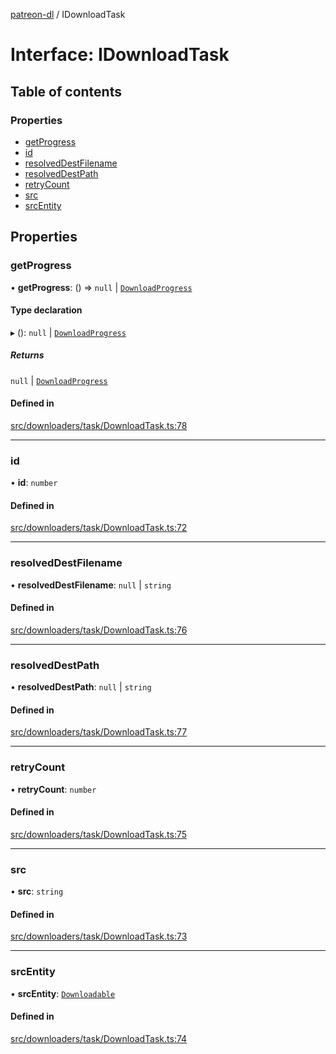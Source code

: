 [patreon-dl](../README.md) / IDownloadTask

# Interface: IDownloadTask

## Table of contents

### Properties

- [getProgress](IDownloadTask.md#getprogress)
- [id](IDownloadTask.md#id)
- [resolvedDestFilename](IDownloadTask.md#resolveddestfilename)
- [resolvedDestPath](IDownloadTask.md#resolveddestpath)
- [retryCount](IDownloadTask.md#retrycount)
- [src](IDownloadTask.md#src)
- [srcEntity](IDownloadTask.md#srcentity)

## Properties

### getProgress

• **getProgress**: () => ``null`` \| [`DownloadProgress`](DownloadProgress.md)

#### Type declaration

▸ (): ``null`` \| [`DownloadProgress`](DownloadProgress.md)

##### Returns

``null`` \| [`DownloadProgress`](DownloadProgress.md)

#### Defined in

[src/downloaders/task/DownloadTask.ts:78](https://github.com/patrickkfkan/patreon-dl/blob/e9fb122/src/downloaders/task/DownloadTask.ts#L78)

___

### id

• **id**: `number`

#### Defined in

[src/downloaders/task/DownloadTask.ts:72](https://github.com/patrickkfkan/patreon-dl/blob/e9fb122/src/downloaders/task/DownloadTask.ts#L72)

___

### resolvedDestFilename

• **resolvedDestFilename**: ``null`` \| `string`

#### Defined in

[src/downloaders/task/DownloadTask.ts:76](https://github.com/patrickkfkan/patreon-dl/blob/e9fb122/src/downloaders/task/DownloadTask.ts#L76)

___

### resolvedDestPath

• **resolvedDestPath**: ``null`` \| `string`

#### Defined in

[src/downloaders/task/DownloadTask.ts:77](https://github.com/patrickkfkan/patreon-dl/blob/e9fb122/src/downloaders/task/DownloadTask.ts#L77)

___

### retryCount

• **retryCount**: `number`

#### Defined in

[src/downloaders/task/DownloadTask.ts:75](https://github.com/patrickkfkan/patreon-dl/blob/e9fb122/src/downloaders/task/DownloadTask.ts#L75)

___

### src

• **src**: `string`

#### Defined in

[src/downloaders/task/DownloadTask.ts:73](https://github.com/patrickkfkan/patreon-dl/blob/e9fb122/src/downloaders/task/DownloadTask.ts#L73)

___

### srcEntity

• **srcEntity**: [`Downloadable`](../README.md#downloadable)

#### Defined in

[src/downloaders/task/DownloadTask.ts:74](https://github.com/patrickkfkan/patreon-dl/blob/e9fb122/src/downloaders/task/DownloadTask.ts#L74)
